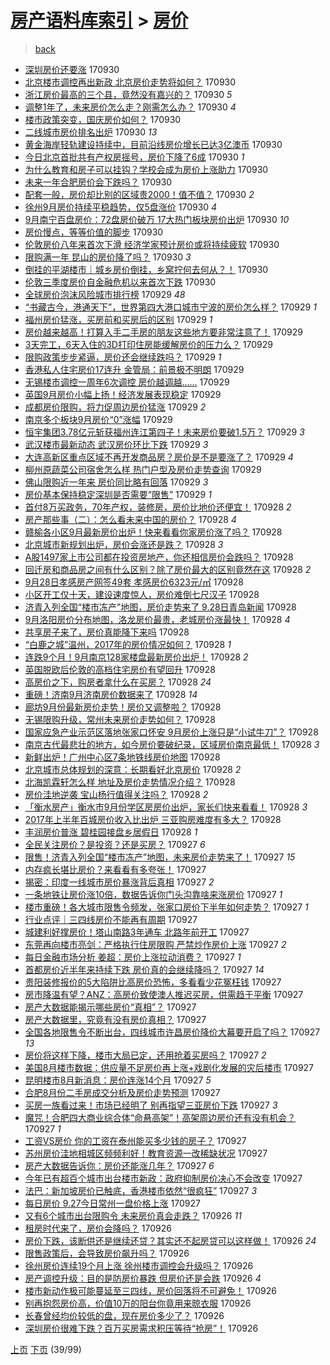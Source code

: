 [房产语料库索引](../../README.md)  > [房价](房价.md)
====
> [back](../README.md)

- [深圳房价还要涨](http://jkwz.applinzi.com/ittc/7019096485541708817.html#%E6%B7%B1%E5%9C%B3%E6%88%BF%E4%BB%B7%E8%BF%98%E8%A6%81%E6%B6%A8) 170930  
- [北京楼市调控再出新政 北京房价走势将如何？](http://jkwz.applinzi.com/ittc/7019094997385888785.html#%E5%8C%97%E4%BA%AC%E6%A5%BC%E5%B8%82%E8%B0%83%E6%8E%A7%E5%86%8D%E5%87%BA%E6%96%B0%E6%94%BF+%E5%8C%97%E4%BA%AC%E6%88%BF%E4%BB%B7%E8%B5%B0%E5%8A%BF%E5%B0%86%E5%A6%82%E4%BD%95%EF%BC%9F) 170930  
- [浙江房价最高的三个县，竟然没有嘉兴的？](http://jkwz.applinzi.com/ittc/7019080219472954384.html#%E6%B5%99%E6%B1%9F%E6%88%BF%E4%BB%B7%E6%9C%80%E9%AB%98%E7%9A%84%E4%B8%89%E4%B8%AA%E5%8E%BF%EF%BC%8C%E7%AB%9F%E7%84%B6%E6%B2%A1%E6%9C%89%E5%98%89%E5%85%B4%E7%9A%84%EF%BC%9F) 170930 *5* 
- [调整1年了，未来房价怎么走？刚需怎么办？](http://jkwz.applinzi.com/ittc/7019077797400806417.html#%E8%B0%83%E6%95%B41%E5%B9%B4%E4%BA%86%EF%BC%8C%E6%9C%AA%E6%9D%A5%E6%88%BF%E4%BB%B7%E6%80%8E%E4%B9%88%E8%B5%B0%EF%BC%9F%E5%88%9A%E9%9C%80%E6%80%8E%E4%B9%88%E5%8A%9E%EF%BC%9F) 170930 *4* 
- [楼市政策突变，国庆房价如何？](http://jkwz.applinzi.com/ittc/7019076850121442320.html#%E6%A5%BC%E5%B8%82%E6%94%BF%E7%AD%96%E7%AA%81%E5%8F%98%EF%BC%8C%E5%9B%BD%E5%BA%86%E6%88%BF%E4%BB%B7%E5%A6%82%E4%BD%95%EF%BC%9F) 170930  
- [二线城市房价排名出炉](http://jkwz.applinzi.com/ittc/7019070625061274640.html#%E4%BA%8C%E7%BA%BF%E5%9F%8E%E5%B8%82%E6%88%BF%E4%BB%B7%E6%8E%92%E5%90%8D%E5%87%BA%E7%82%89) 170930 *13* 
- [黄金海岸轻轨建设持续中，目前沿线房价增长已达3亿澳币](http://jkwz.applinzi.com/ittc/7019064540745171985.html#%E9%BB%84%E9%87%91%E6%B5%B7%E5%B2%B8%E8%BD%BB%E8%BD%A8%E5%BB%BA%E8%AE%BE%E6%8C%81%E7%BB%AD%E4%B8%AD%EF%BC%8C%E7%9B%AE%E5%89%8D%E6%B2%BF%E7%BA%BF%E6%88%BF%E4%BB%B7%E5%A2%9E%E9%95%BF%E5%B7%B2%E8%BE%BE3%E4%BA%BF%E6%BE%B3%E5%B8%81) 170930  
- [今日北京首批共有产权房摇号，房价下降了6成](http://jkwz.applinzi.com/ittc/7019063152061449232.html#%E4%BB%8A%E6%97%A5%E5%8C%97%E4%BA%AC%E9%A6%96%E6%89%B9%E5%85%B1%E6%9C%89%E4%BA%A7%E6%9D%83%E6%88%BF%E6%91%87%E5%8F%B7%EF%BC%8C%E6%88%BF%E4%BB%B7%E4%B8%8B%E9%99%8D%E4%BA%866%E6%88%90) 170930 *1* 
- [为什么教育和房子可以挂钩？学校会成为房价上涨助力](http://jkwz.applinzi.com/ittc/7019060053573895184.html#%E4%B8%BA%E4%BB%80%E4%B9%88%E6%95%99%E8%82%B2%E5%92%8C%E6%88%BF%E5%AD%90%E5%8F%AF%E4%BB%A5%E6%8C%82%E9%92%A9%EF%BC%9F%E5%AD%A6%E6%A0%A1%E4%BC%9A%E6%88%90%E4%B8%BA%E6%88%BF%E4%BB%B7%E4%B8%8A%E6%B6%A8%E5%8A%A9%E5%8A%9B) 170930  
- [未来一年合肥房价会下跌吗？](http://jkwz.applinzi.com/ittc/7019050428824814609.html#%E6%9C%AA%E6%9D%A5%E4%B8%80%E5%B9%B4%E5%90%88%E8%82%A5%E6%88%BF%E4%BB%B7%E4%BC%9A%E4%B8%8B%E8%B7%8C%E5%90%97%EF%BC%9F) 170930  
- [配套一般，房价却比别的区域贵2000！值不值？](http://jkwz.applinzi.com/ittc/7019041187430925328.html#%E9%85%8D%E5%A5%97%E4%B8%80%E8%88%AC%EF%BC%8C%E6%88%BF%E4%BB%B7%E5%8D%B4%E6%AF%94%E5%88%AB%E7%9A%84%E5%8C%BA%E5%9F%9F%E8%B4%B52000%EF%BC%81%E5%80%BC%E4%B8%8D%E5%80%BC%EF%BC%9F) 170930 *2* 
- [徐州9月房价持续平稳趋势，仅5盘涨价](http://jkwz.applinzi.com/ittc/7019036478510990353.html#%E5%BE%90%E5%B7%9E9%E6%9C%88%E6%88%BF%E4%BB%B7%E6%8C%81%E7%BB%AD%E5%B9%B3%E7%A8%B3%E8%B6%8B%E5%8A%BF%EF%BC%8C%E4%BB%855%E7%9B%98%E6%B6%A8%E4%BB%B7) 170930 *4* 
- [9月南宁百盘房价：72盘房价破万 17大热门板块房价出炉](http://jkwz.applinzi.com/ittc/7019033164583011344.html#9%E6%9C%88%E5%8D%97%E5%AE%81%E7%99%BE%E7%9B%98%E6%88%BF%E4%BB%B7%EF%BC%9A72%E7%9B%98%E6%88%BF%E4%BB%B7%E7%A0%B4%E4%B8%87+17%E5%A4%A7%E7%83%AD%E9%97%A8%E6%9D%BF%E5%9D%97%E6%88%BF%E4%BB%B7%E5%87%BA%E7%82%89) 170930 *10* 
- [房价慢点，等等价值的脚步](http://jkwz.applinzi.com/ittc/7019015672707941393.html#%E6%88%BF%E4%BB%B7%E6%85%A2%E7%82%B9%EF%BC%8C%E7%AD%89%E7%AD%89%E4%BB%B7%E5%80%BC%E7%9A%84%E8%84%9A%E6%AD%A5) 170930  
- [伦敦房价八年来首次下滑 经济学家预计房价或将持续疲软](http://jkwz.applinzi.com/ittc/7018997967099528208.html#%E4%BC%A6%E6%95%A6%E6%88%BF%E4%BB%B7%E5%85%AB%E5%B9%B4%E6%9D%A5%E9%A6%96%E6%AC%A1%E4%B8%8B%E6%BB%91+%E7%BB%8F%E6%B5%8E%E5%AD%A6%E5%AE%B6%E9%A2%84%E8%AE%A1%E6%88%BF%E4%BB%B7%E6%88%96%E5%B0%86%E6%8C%81%E7%BB%AD%E7%96%B2%E8%BD%AF) 170930  
- [限购满一年 昆山的房价降了吗？](http://jkwz.applinzi.com/ittc/7018990254122599440.html#%E9%99%90%E8%B4%AD%E6%BB%A1%E4%B8%80%E5%B9%B4+%E6%98%86%E5%B1%B1%E7%9A%84%E6%88%BF%E4%BB%B7%E9%99%8D%E4%BA%86%E5%90%97%EF%BC%9F) 170930 *3* 
- [倒挂的平湖楼市｜城乡房价倒挂，乡窝拧何去何从？！](http://jkwz.applinzi.com/ittc/7018791003736245265.html#%E5%80%92%E6%8C%82%E7%9A%84%E5%B9%B3%E6%B9%96%E6%A5%BC%E5%B8%82%EF%BD%9C%E5%9F%8E%E4%B9%A1%E6%88%BF%E4%BB%B7%E5%80%92%E6%8C%82%EF%BC%8C%E4%B9%A1%E7%AA%9D%E6%8B%A7%E4%BD%95%E5%8E%BB%E4%BD%95%E4%BB%8E%EF%BC%9F%EF%BC%81) 170930  
- [伦敦三季度房价自金融危机以来首次下跌](http://jkwz.applinzi.com/ittc/7018886617971033105.html#%E4%BC%A6%E6%95%A6%E4%B8%89%E5%AD%A3%E5%BA%A6%E6%88%BF%E4%BB%B7%E8%87%AA%E9%87%91%E8%9E%8D%E5%8D%B1%E6%9C%BA%E4%BB%A5%E6%9D%A5%E9%A6%96%E6%AC%A1%E4%B8%8B%E8%B7%8C) 170930  
- [全球房价泡沫风险城市排行榜](http://jkwz.applinzi.com/ittc/7018838606490371089.html#%E5%85%A8%E7%90%83%E6%88%BF%E4%BB%B7%E6%B3%A1%E6%B2%AB%E9%A3%8E%E9%99%A9%E5%9F%8E%E5%B8%82%E6%8E%92%E8%A1%8C%E6%A6%9C) 170929 *48* 
- [“书藏古今，港通天下”，世界第四大港口城市宁波的房价怎么样？](http://jkwz.applinzi.com/ittc/7018828425249424401.html#%E2%80%9C%E4%B9%A6%E8%97%8F%E5%8F%A4%E4%BB%8A%EF%BC%8C%E6%B8%AF%E9%80%9A%E5%A4%A9%E4%B8%8B%E2%80%9D%EF%BC%8C%E4%B8%96%E7%95%8C%E7%AC%AC%E5%9B%9B%E5%A4%A7%E6%B8%AF%E5%8F%A3%E5%9F%8E%E5%B8%82%E5%AE%81%E6%B3%A2%E7%9A%84%E6%88%BF%E4%BB%B7%E6%80%8E%E4%B9%88%E6%A0%B7%EF%BC%9F) 170929 *1* 
- [福州房价猛涨，买房前和买房后的区别](http://jkwz.applinzi.com/ittc/7018790765604635664.html#%E7%A6%8F%E5%B7%9E%E6%88%BF%E4%BB%B7%E7%8C%9B%E6%B6%A8%EF%BC%8C%E4%B9%B0%E6%88%BF%E5%89%8D%E5%92%8C%E4%B9%B0%E6%88%BF%E5%90%8E%E7%9A%84%E5%8C%BA%E5%88%AB) 170929 *1* 
- [房价越来越高！打算入手二手房的朋友这些地方要非常注意了！](http://jkwz.applinzi.com/ittc/7018787252896007185.html#%E6%88%BF%E4%BB%B7%E8%B6%8A%E6%9D%A5%E8%B6%8A%E9%AB%98%EF%BC%81%E6%89%93%E7%AE%97%E5%85%A5%E6%89%8B%E4%BA%8C%E6%89%8B%E6%88%BF%E7%9A%84%E6%9C%8B%E5%8F%8B%E8%BF%99%E4%BA%9B%E5%9C%B0%E6%96%B9%E8%A6%81%E9%9D%9E%E5%B8%B8%E6%B3%A8%E6%84%8F%E4%BA%86%EF%BC%81) 170929  
- [3天完工，6天入住的3D打印住房能缓解房价的压力么？](http://jkwz.applinzi.com/ittc/7018785671211385872.html#3%E5%A4%A9%E5%AE%8C%E5%B7%A5%EF%BC%8C6%E5%A4%A9%E5%85%A5%E4%BD%8F%E7%9A%843D%E6%89%93%E5%8D%B0%E4%BD%8F%E6%88%BF%E8%83%BD%E7%BC%93%E8%A7%A3%E6%88%BF%E4%BB%B7%E7%9A%84%E5%8E%8B%E5%8A%9B%E4%B9%88%EF%BC%9F) 170929  
- [限购政策步步紧逼，房价还会继续跌吗？](http://jkwz.applinzi.com/ittc/7018754227458016272.html#%E9%99%90%E8%B4%AD%E6%94%BF%E7%AD%96%E6%AD%A5%E6%AD%A5%E7%B4%A7%E9%80%BC%EF%BC%8C%E6%88%BF%E4%BB%B7%E8%BF%98%E4%BC%9A%E7%BB%A7%E7%BB%AD%E8%B7%8C%E5%90%97%EF%BC%9F) 170929 *1* 
- [香港私人住宅房价17连升 金管局：前景极不明朗](http://jkwz.applinzi.com/ittc/7018754076454683665.html#%E9%A6%99%E6%B8%AF%E7%A7%81%E4%BA%BA%E4%BD%8F%E5%AE%85%E6%88%BF%E4%BB%B717%E8%BF%9E%E5%8D%87+%E9%87%91%E7%AE%A1%E5%B1%80%EF%BC%9A%E5%89%8D%E6%99%AF%E6%9E%81%E4%B8%8D%E6%98%8E%E6%9C%97) 170929  
- [无锡楼市调控一周年6次调控 房价越调越……](http://jkwz.applinzi.com/ittc/7018747364813325329.html#%E6%97%A0%E9%94%A1%E6%A5%BC%E5%B8%82%E8%B0%83%E6%8E%A7%E4%B8%80%E5%91%A8%E5%B9%B46%E6%AC%A1%E8%B0%83%E6%8E%A7+%E6%88%BF%E4%BB%B7%E8%B6%8A%E8%B0%83%E8%B6%8A%E2%80%A6%E2%80%A6) 170929  
- [英国9月房价小幅上扬！经济发展表现稳定](http://jkwz.applinzi.com/ittc/7018741017069749265.html#%E8%8B%B1%E5%9B%BD9%E6%9C%88%E6%88%BF%E4%BB%B7%E5%B0%8F%E5%B9%85%E4%B8%8A%E6%89%AC%EF%BC%81%E7%BB%8F%E6%B5%8E%E5%8F%91%E5%B1%95%E8%A1%A8%E7%8E%B0%E7%A8%B3%E5%AE%9A) 170929  
- [成都房价限购，将力促周边房价猛涨](http://jkwz.applinzi.com/ittc/7018730683114193937.html#%E6%88%90%E9%83%BD%E6%88%BF%E4%BB%B7%E9%99%90%E8%B4%AD%EF%BC%8C%E5%B0%86%E5%8A%9B%E4%BF%83%E5%91%A8%E8%BE%B9%E6%88%BF%E4%BB%B7%E7%8C%9B%E6%B6%A8) 170929 *2* 
- [南京多个板块9月房价“0”涨幅](http://jkwz.applinzi.com/ittc/7018708742823216145.html#%E5%8D%97%E4%BA%AC%E5%A4%9A%E4%B8%AA%E6%9D%BF%E5%9D%979%E6%9C%88%E6%88%BF%E4%BB%B7%E2%80%9C0%E2%80%9D%E6%B6%A8%E5%B9%85) 170929  
- [恒宇集团3.78亿元斩获福州连江第四子！未来房价要破1.5万？](http://jkwz.applinzi.com/ittc/7018699076378559505.html#%E6%81%92%E5%AE%87%E9%9B%86%E5%9B%A23.78%E4%BA%BF%E5%85%83%E6%96%A9%E8%8E%B7%E7%A6%8F%E5%B7%9E%E8%BF%9E%E6%B1%9F%E7%AC%AC%E5%9B%9B%E5%AD%90%EF%BC%81%E6%9C%AA%E6%9D%A5%E6%88%BF%E4%BB%B7%E8%A6%81%E7%A0%B41.5%E4%B8%87%EF%BC%9F) 170929 *3* 
- [武汉楼市最新动态 武汉房价环比下跌](http://jkwz.applinzi.com/ittc/7018696970565338128.html#%E6%AD%A6%E6%B1%89%E6%A5%BC%E5%B8%82%E6%9C%80%E6%96%B0%E5%8A%A8%E6%80%81+%E6%AD%A6%E6%B1%89%E6%88%BF%E4%BB%B7%E7%8E%AF%E6%AF%94%E4%B8%8B%E8%B7%8C) 170929 *3* 
- [大连高新区重点区域不再开发商品房？房价是不是要涨了？](http://jkwz.applinzi.com/ittc/7018674674379260944.html#%E5%A4%A7%E8%BF%9E%E9%AB%98%E6%96%B0%E5%8C%BA%E9%87%8D%E7%82%B9%E5%8C%BA%E5%9F%9F%E4%B8%8D%E5%86%8D%E5%BC%80%E5%8F%91%E5%95%86%E5%93%81%E6%88%BF%EF%BC%9F%E6%88%BF%E4%BB%B7%E6%98%AF%E4%B8%8D%E6%98%AF%E8%A6%81%E6%B6%A8%E4%BA%86%EF%BC%9F) 170929 *4* 
- [柳州原蔬菜公司宿舍怎么样 热门户型及房价走势查询](http://jkwz.applinzi.com/ittc/7018650296786617360.html#%E6%9F%B3%E5%B7%9E%E5%8E%9F%E8%94%AC%E8%8F%9C%E5%85%AC%E5%8F%B8%E5%AE%BF%E8%88%8D%E6%80%8E%E4%B9%88%E6%A0%B7+%E7%83%AD%E9%97%A8%E6%88%B7%E5%9E%8B%E5%8F%8A%E6%88%BF%E4%BB%B7%E8%B5%B0%E5%8A%BF%E6%9F%A5%E8%AF%A2) 170929  
- [佛山限购近一年来 房价同比略有回落](http://jkwz.applinzi.com/ittc/7018648885193606161.html#%E4%BD%9B%E5%B1%B1%E9%99%90%E8%B4%AD%E8%BF%91%E4%B8%80%E5%B9%B4%E6%9D%A5+%E6%88%BF%E4%BB%B7%E5%90%8C%E6%AF%94%E7%95%A5%E6%9C%89%E5%9B%9E%E8%90%BD) 170929 *3* 
- [房价基本保持稳定深圳是否需要“限售”](http://jkwz.applinzi.com/ittc/7018563965549020177.html#%E6%88%BF%E4%BB%B7%E5%9F%BA%E6%9C%AC%E4%BF%9D%E6%8C%81%E7%A8%B3%E5%AE%9A%E6%B7%B1%E5%9C%B3%E6%98%AF%E5%90%A6%E9%9C%80%E8%A6%81%E2%80%9C%E9%99%90%E5%94%AE%E2%80%9D) 170929 *1* 
- [首付8万买政务，70年产权，装修房，房价比地价还便宜！](http://jkwz.applinzi.com/ittc/7018508059012498448.html#%E9%A6%96%E4%BB%988%E4%B8%87%E4%B9%B0%E6%94%BF%E5%8A%A1%EF%BC%8C70%E5%B9%B4%E4%BA%A7%E6%9D%83%EF%BC%8C%E8%A3%85%E4%BF%AE%E6%88%BF%EF%BC%8C%E6%88%BF%E4%BB%B7%E6%AF%94%E5%9C%B0%E4%BB%B7%E8%BF%98%E4%BE%BF%E5%AE%9C%EF%BC%81) 170928 *2* 
- [房产那些事（二）：怎么看未来中国的房价？](http://jkwz.applinzi.com/ittc/7018455820109612048.html#%E6%88%BF%E4%BA%A7%E9%82%A3%E4%BA%9B%E4%BA%8B%EF%BC%88%E4%BA%8C%EF%BC%89%EF%BC%9A%E6%80%8E%E4%B9%88%E7%9C%8B%E6%9C%AA%E6%9D%A5%E4%B8%AD%E5%9B%BD%E7%9A%84%E6%88%BF%E4%BB%B7%EF%BC%9F) 170928 *4* 
- [赣榆各小区9月最新房价出炉！快来看看你家房价涨了吗？](http://jkwz.applinzi.com/ittc/7018453280433374224.html#%E8%B5%A3%E6%A6%86%E5%90%84%E5%B0%8F%E5%8C%BA9%E6%9C%88%E6%9C%80%E6%96%B0%E6%88%BF%E4%BB%B7%E5%87%BA%E7%82%89%EF%BC%81%E5%BF%AB%E6%9D%A5%E7%9C%8B%E7%9C%8B%E4%BD%A0%E5%AE%B6%E6%88%BF%E4%BB%B7%E6%B6%A8%E4%BA%86%E5%90%97%EF%BC%9F) 170928  
- [北京城市新规划出炉，房价会涨还是跌？](http://jkwz.applinzi.com/ittc/7018452959342625809.html#%E5%8C%97%E4%BA%AC%E5%9F%8E%E5%B8%82%E6%96%B0%E8%A7%84%E5%88%92%E5%87%BA%E7%82%89%EF%BC%8C%E6%88%BF%E4%BB%B7%E4%BC%9A%E6%B6%A8%E8%BF%98%E6%98%AF%E8%B7%8C%EF%BC%9F) 170928 *3* 
- [A股1497家上市公司都在投资房地产，你还相信房价会跌吗？](http://jkwz.applinzi.com/ittc/7018437929188459536.html#A%E8%82%A11497%E5%AE%B6%E4%B8%8A%E5%B8%82%E5%85%AC%E5%8F%B8%E9%83%BD%E5%9C%A8%E6%8A%95%E8%B5%84%E6%88%BF%E5%9C%B0%E4%BA%A7%EF%BC%8C%E4%BD%A0%E8%BF%98%E7%9B%B8%E4%BF%A1%E6%88%BF%E4%BB%B7%E4%BC%9A%E8%B7%8C%E5%90%97%EF%BC%9F) 170928  
- [回迁房和商品房之间有什么区别？除了房价最大的区别竟然在这](http://jkwz.applinzi.com/ittc/7018435514062078993.html#%E5%9B%9E%E8%BF%81%E6%88%BF%E5%92%8C%E5%95%86%E5%93%81%E6%88%BF%E4%B9%8B%E9%97%B4%E6%9C%89%E4%BB%80%E4%B9%88%E5%8C%BA%E5%88%AB%EF%BC%9F%E9%99%A4%E4%BA%86%E6%88%BF%E4%BB%B7%E6%9C%80%E5%A4%A7%E7%9A%84%E5%8C%BA%E5%88%AB%E7%AB%9F%E7%84%B6%E5%9C%A8%E8%BF%99) 170928 *2* 
- [9月28日孝感房产网签49套 孝感房价6323元/㎡](http://jkwz.applinzi.com/ittc/7018420612907926544.html#9%E6%9C%8828%E6%97%A5%E5%AD%9D%E6%84%9F%E6%88%BF%E4%BA%A7%E7%BD%91%E7%AD%BE49%E5%A5%97+%E5%AD%9D%E6%84%9F%E6%88%BF%E4%BB%B76323%E5%85%83%2F%E3%8E%A1) 170928  
- [小区开工仅十天，建设速度惊人，房价难倒七尺汉子](http://jkwz.applinzi.com/ittc/7016174572905432080.html#%E5%B0%8F%E5%8C%BA%E5%BC%80%E5%B7%A5%E4%BB%85%E5%8D%81%E5%A4%A9%EF%BC%8C%E5%BB%BA%E8%AE%BE%E9%80%9F%E5%BA%A6%E6%83%8A%E4%BA%BA%EF%BC%8C%E6%88%BF%E4%BB%B7%E9%9A%BE%E5%80%92%E4%B8%83%E5%B0%BA%E6%B1%89%E5%AD%90) 170928  
- [济青入列全国“楼市冻产”地图，房价走势来了 9.28日青岛新闻](http://jkwz.applinzi.com/ittc/7018419883140973584.html#%E6%B5%8E%E9%9D%92%E5%85%A5%E5%88%97%E5%85%A8%E5%9B%BD%E2%80%9C%E6%A5%BC%E5%B8%82%E5%86%BB%E4%BA%A7%E2%80%9D%E5%9C%B0%E5%9B%BE%EF%BC%8C%E6%88%BF%E4%BB%B7%E8%B5%B0%E5%8A%BF%E6%9D%A5%E4%BA%86+9.28%E6%97%A5%E9%9D%92%E5%B2%9B%E6%96%B0%E9%97%BB) 170928  
- [9月洛阳房价分布地图，洛龙房价最贵，老城房价涨最快！](http://jkwz.applinzi.com/ittc/7018408999366689809.html#9%E6%9C%88%E6%B4%9B%E9%98%B3%E6%88%BF%E4%BB%B7%E5%88%86%E5%B8%83%E5%9C%B0%E5%9B%BE%EF%BC%8C%E6%B4%9B%E9%BE%99%E6%88%BF%E4%BB%B7%E6%9C%80%E8%B4%B5%EF%BC%8C%E8%80%81%E5%9F%8E%E6%88%BF%E4%BB%B7%E6%B6%A8%E6%9C%80%E5%BF%AB%EF%BC%81) 170928 *4* 
- [共享房子来了，房价真能降下来吗](http://jkwz.applinzi.com/ittc/7018396144051422224.html#%E5%85%B1%E4%BA%AB%E6%88%BF%E5%AD%90%E6%9D%A5%E4%BA%86%EF%BC%8C%E6%88%BF%E4%BB%B7%E7%9C%9F%E8%83%BD%E9%99%8D%E4%B8%8B%E6%9D%A5%E5%90%97) 170928  
- [“白鹿之城”温州，2017年的房价情况如何？](http://jkwz.applinzi.com/ittc/7018392521477194769.html#%E2%80%9C%E7%99%BD%E9%B9%BF%E4%B9%8B%E5%9F%8E%E2%80%9D%E6%B8%A9%E5%B7%9E%EF%BC%8C2017%E5%B9%B4%E7%9A%84%E6%88%BF%E4%BB%B7%E6%83%85%E5%86%B5%E5%A6%82%E4%BD%95%EF%BC%9F) 170928 *1* 
- [连跌9个月！9月南京128家楼盘最新房价出炉！](http://jkwz.applinzi.com/ittc/7018388910147896336.html#%E8%BF%9E%E8%B7%8C9%E4%B8%AA%E6%9C%88%EF%BC%819%E6%9C%88%E5%8D%97%E4%BA%AC128%E5%AE%B6%E6%A5%BC%E7%9B%98%E6%9C%80%E6%96%B0%E6%88%BF%E4%BB%B7%E5%87%BA%E7%82%89%EF%BC%81) 170928 *2* 
- [英国脱欧后伦敦的高档住宅房价有望回升](http://jkwz.applinzi.com/ittc/7018373968032171025.html#%E8%8B%B1%E5%9B%BD%E8%84%B1%E6%AC%A7%E5%90%8E%E4%BC%A6%E6%95%A6%E7%9A%84%E9%AB%98%E6%A1%A3%E4%BD%8F%E5%AE%85%E6%88%BF%E4%BB%B7%E6%9C%89%E6%9C%9B%E5%9B%9E%E5%8D%87) 170928  
- [高房价之下，购房者拿什么在买房？](http://jkwz.applinzi.com/ittc/7018359772921988113.html#%E9%AB%98%E6%88%BF%E4%BB%B7%E4%B9%8B%E4%B8%8B%EF%BC%8C%E8%B4%AD%E6%88%BF%E8%80%85%E6%8B%BF%E4%BB%80%E4%B9%88%E5%9C%A8%E4%B9%B0%E6%88%BF%EF%BC%9F) 170928 *24* 
- [重磅！济南9月济南房价数据来了](http://jkwz.applinzi.com/ittc/7018318074497991697.html#%E9%87%8D%E7%A3%85%EF%BC%81%E6%B5%8E%E5%8D%979%E6%9C%88%E6%B5%8E%E5%8D%97%E6%88%BF%E4%BB%B7%E6%95%B0%E6%8D%AE%E6%9D%A5%E4%BA%86) 170928 *14* 
- [廊坊9月份最新房价走势！房价又调整啦？](http://jkwz.applinzi.com/ittc/7018311394108376081.html#%E5%BB%8A%E5%9D%8A9%E6%9C%88%E4%BB%BD%E6%9C%80%E6%96%B0%E6%88%BF%E4%BB%B7%E8%B5%B0%E5%8A%BF%EF%BC%81%E6%88%BF%E4%BB%B7%E5%8F%88%E8%B0%83%E6%95%B4%E5%95%A6%EF%BC%9F) 170928  
- [无锡限购升级，常州未来房价走势如何？](http://jkwz.applinzi.com/ittc/7018310525249913872.html#%E6%97%A0%E9%94%A1%E9%99%90%E8%B4%AD%E5%8D%87%E7%BA%A7%EF%BC%8C%E5%B8%B8%E5%B7%9E%E6%9C%AA%E6%9D%A5%E6%88%BF%E4%BB%B7%E8%B5%B0%E5%8A%BF%E5%A6%82%E4%BD%95%EF%BC%9F) 170928  
- [国家应急产业示范区落地张家口怀安 9月房价上涨只是“小试牛刀”？](http://jkwz.applinzi.com/ittc/7018298045295510544.html#%E5%9B%BD%E5%AE%B6%E5%BA%94%E6%80%A5%E4%BA%A7%E4%B8%9A%E7%A4%BA%E8%8C%83%E5%8C%BA%E8%90%BD%E5%9C%B0%E5%BC%A0%E5%AE%B6%E5%8F%A3%E6%80%80%E5%AE%89+9%E6%9C%88%E6%88%BF%E4%BB%B7%E4%B8%8A%E6%B6%A8%E5%8F%AA%E6%98%AF%E2%80%9C%E5%B0%8F%E8%AF%95%E7%89%9B%E5%88%80%E2%80%9D%EF%BC%9F) 170928  
- [南京古代最悲壮的地方，如今房价要破纪录，区域房价南京最低！](http://jkwz.applinzi.com/ittc/7018300006476547089.html#%E5%8D%97%E4%BA%AC%E5%8F%A4%E4%BB%A3%E6%9C%80%E6%82%B2%E5%A3%AE%E7%9A%84%E5%9C%B0%E6%96%B9%EF%BC%8C%E5%A6%82%E4%BB%8A%E6%88%BF%E4%BB%B7%E8%A6%81%E7%A0%B4%E7%BA%AA%E5%BD%95%EF%BC%8C%E5%8C%BA%E5%9F%9F%E6%88%BF%E4%BB%B7%E5%8D%97%E4%BA%AC%E6%9C%80%E4%BD%8E%EF%BC%81) 170928 *3* 
- [新鲜出炉！广州中心区7条地铁线房价地图](http://jkwz.applinzi.com/ittc/7018290800692298768.html#%E6%96%B0%E9%B2%9C%E5%87%BA%E7%82%89%EF%BC%81%E5%B9%BF%E5%B7%9E%E4%B8%AD%E5%BF%83%E5%8C%BA7%E6%9D%A1%E5%9C%B0%E9%93%81%E7%BA%BF%E6%88%BF%E4%BB%B7%E5%9C%B0%E5%9B%BE) 170928  
- [北京城市总体规划的深意：长期看好北京房价](http://jkwz.applinzi.com/ittc/7018293208667390992.html#%E5%8C%97%E4%BA%AC%E5%9F%8E%E5%B8%82%E6%80%BB%E4%BD%93%E8%A7%84%E5%88%92%E7%9A%84%E6%B7%B1%E6%84%8F%EF%BC%9A%E9%95%BF%E6%9C%9F%E7%9C%8B%E5%A5%BD%E5%8C%97%E4%BA%AC%E6%88%BF%E4%BB%B7) 170928 *2* 
- [北海凯霖轩怎么样 地址及房价走势情况介绍？](http://jkwz.applinzi.com/ittc/7018280279859528720.html#%E5%8C%97%E6%B5%B7%E5%87%AF%E9%9C%96%E8%BD%A9%E6%80%8E%E4%B9%88%E6%A0%B7+%E5%9C%B0%E5%9D%80%E5%8F%8A%E6%88%BF%E4%BB%B7%E8%B5%B0%E5%8A%BF%E6%83%85%E5%86%B5%E4%BB%8B%E7%BB%8D%EF%BC%9F) 170928  
- [房价洼地逆袭 宝山杨行值得关注吗？](http://jkwz.applinzi.com/ittc/7018281746444059664.html#%E6%88%BF%E4%BB%B7%E6%B4%BC%E5%9C%B0%E9%80%86%E8%A2%AD+%E5%AE%9D%E5%B1%B1%E6%9D%A8%E8%A1%8C%E5%80%BC%E5%BE%97%E5%85%B3%E6%B3%A8%E5%90%97%EF%BC%9F) 170928 *2* 
- [「衡水房产」衡水市9月份学区房房价出炉，家长们快来看看！](http://jkwz.applinzi.com/ittc/7018276503819912208.html#%E3%80%8C%E8%A1%A1%E6%B0%B4%E6%88%BF%E4%BA%A7%E3%80%8D%E8%A1%A1%E6%B0%B4%E5%B8%829%E6%9C%88%E4%BB%BD%E5%AD%A6%E5%8C%BA%E6%88%BF%E6%88%BF%E4%BB%B7%E5%87%BA%E7%82%89%EF%BC%8C%E5%AE%B6%E9%95%BF%E4%BB%AC%E5%BF%AB%E6%9D%A5%E7%9C%8B%E7%9C%8B%EF%BC%81) 170928 *3* 
- [2017年上半年百城房价收入比出炉 三亚购房难度有多大？](http://jkwz.applinzi.com/ittc/7018270941879223313.html#2017%E5%B9%B4%E4%B8%8A%E5%8D%8A%E5%B9%B4%E7%99%BE%E5%9F%8E%E6%88%BF%E4%BB%B7%E6%94%B6%E5%85%A5%E6%AF%94%E5%87%BA%E7%82%89+%E4%B8%89%E4%BA%9A%E8%B4%AD%E6%88%BF%E9%9A%BE%E5%BA%A6%E6%9C%89%E5%A4%9A%E5%A4%A7%EF%BC%9F) 170928  
- [丰润房价普涨 碧桂园接盘乡居假日](http://jkwz.applinzi.com/ittc/7018247992262525968.html#%E4%B8%B0%E6%B6%A6%E6%88%BF%E4%BB%B7%E6%99%AE%E6%B6%A8+%E7%A2%A7%E6%A1%82%E5%9B%AD%E6%8E%A5%E7%9B%98%E4%B9%A1%E5%B1%85%E5%81%87%E6%97%A5) 170928 *1* 
- [全民关注房价？是投资？还是买房？](http://jkwz.applinzi.com/ittc/7018091833568265232.html#%E5%85%A8%E6%B0%91%E5%85%B3%E6%B3%A8%E6%88%BF%E4%BB%B7%EF%BC%9F%E6%98%AF%E6%8A%95%E8%B5%84%EF%BC%9F%E8%BF%98%E6%98%AF%E4%B9%B0%E6%88%BF%EF%BC%9F) 170927 *6* 
- [限售！济青入列全国“楼市冻产”地图，未来房价走势来了！](http://jkwz.applinzi.com/ittc/7018088019092046864.html#%E9%99%90%E5%94%AE%EF%BC%81%E6%B5%8E%E9%9D%92%E5%85%A5%E5%88%97%E5%85%A8%E5%9B%BD%E2%80%9C%E6%A5%BC%E5%B8%82%E5%86%BB%E4%BA%A7%E2%80%9D%E5%9C%B0%E5%9B%BE%EF%BC%8C%E6%9C%AA%E6%9D%A5%E6%88%BF%E4%BB%B7%E8%B5%B0%E5%8A%BF%E6%9D%A5%E4%BA%86%EF%BC%81) 170927 *15* 
- [内存疯长堪比房价？来看看有多夸张！](http://jkwz.applinzi.com/ittc/7018079670652896272.html#%E5%86%85%E5%AD%98%E7%96%AF%E9%95%BF%E5%A0%AA%E6%AF%94%E6%88%BF%E4%BB%B7%EF%BC%9F%E6%9D%A5%E7%9C%8B%E7%9C%8B%E6%9C%89%E5%A4%9A%E5%A4%B8%E5%BC%A0%EF%BC%81) 170927  
- [揭密：印度一线城市房价暴涨背后真相](http://jkwz.applinzi.com/ittc/7018052392413824016.html#%E6%8F%AD%E5%AF%86%EF%BC%9A%E5%8D%B0%E5%BA%A6%E4%B8%80%E7%BA%BF%E5%9F%8E%E5%B8%82%E6%88%BF%E4%BB%B7%E6%9A%B4%E6%B6%A8%E8%83%8C%E5%90%8E%E7%9C%9F%E7%9B%B8) 170927 *2* 
- [一条地铁让房价涨10倍，数据告诉你门头沟靠啥来涨房价](http://jkwz.applinzi.com/ittc/7018050235291665425.html#%E4%B8%80%E6%9D%A1%E5%9C%B0%E9%93%81%E8%AE%A9%E6%88%BF%E4%BB%B7%E6%B6%A810%E5%80%8D%EF%BC%8C%E6%95%B0%E6%8D%AE%E5%91%8A%E8%AF%89%E4%BD%A0%E9%97%A8%E5%A4%B4%E6%B2%9F%E9%9D%A0%E5%95%A5%E6%9D%A5%E6%B6%A8%E6%88%BF%E4%BB%B7) 170927 *1* 
- [楼市重磅！各大城市限售令频发，张家口房价下半年如何走势？](http://jkwz.applinzi.com/ittc/7018049504937509905.html#%E6%A5%BC%E5%B8%82%E9%87%8D%E7%A3%85%EF%BC%81%E5%90%84%E5%A4%A7%E5%9F%8E%E5%B8%82%E9%99%90%E5%94%AE%E4%BB%A4%E9%A2%91%E5%8F%91%EF%BC%8C%E5%BC%A0%E5%AE%B6%E5%8F%A3%E6%88%BF%E4%BB%B7%E4%B8%8B%E5%8D%8A%E5%B9%B4%E5%A6%82%E4%BD%95%E8%B5%B0%E5%8A%BF%EF%BC%9F) 170927 *1* 
- [行业点评｜三四线房价不能再有周期](http://jkwz.applinzi.com/ittc/7018049259289707536.html#%E8%A1%8C%E4%B8%9A%E7%82%B9%E8%AF%84%EF%BD%9C%E4%B8%89%E5%9B%9B%E7%BA%BF%E6%88%BF%E4%BB%B7%E4%B8%8D%E8%83%BD%E5%86%8D%E6%9C%89%E5%91%A8%E6%9C%9F) 170927  
- [城建利好撑房价！塔山南路3年通车 北路年前开工](http://jkwz.applinzi.com/ittc/7018038356850770960.html#%E5%9F%8E%E5%BB%BA%E5%88%A9%E5%A5%BD%E6%92%91%E6%88%BF%E4%BB%B7%EF%BC%81%E5%A1%94%E5%B1%B1%E5%8D%97%E8%B7%AF3%E5%B9%B4%E9%80%9A%E8%BD%A6+%E5%8C%97%E8%B7%AF%E5%B9%B4%E5%89%8D%E5%BC%80%E5%B7%A5) 170927  
- [东莞再向楼市亮剑：严格执行住房限购 严禁炒作房价上涨](http://jkwz.applinzi.com/ittc/7018028956203353104.html#%E4%B8%9C%E8%8E%9E%E5%86%8D%E5%90%91%E6%A5%BC%E5%B8%82%E4%BA%AE%E5%89%91%EF%BC%9A%E4%B8%A5%E6%A0%BC%E6%89%A7%E8%A1%8C%E4%BD%8F%E6%88%BF%E9%99%90%E8%B4%AD+%E4%B8%A5%E7%A6%81%E7%82%92%E4%BD%9C%E6%88%BF%E4%BB%B7%E4%B8%8A%E6%B6%A8) 170927 *2* 
- [每日金融市场分析 姜超：房价上涨拉动消费？](http://jkwz.applinzi.com/ittc/7018022444500255760.html#%E6%AF%8F%E6%97%A5%E9%87%91%E8%9E%8D%E5%B8%82%E5%9C%BA%E5%88%86%E6%9E%90+%E5%A7%9C%E8%B6%85%EF%BC%9A%E6%88%BF%E4%BB%B7%E4%B8%8A%E6%B6%A8%E6%8B%89%E5%8A%A8%E6%B6%88%E8%B4%B9%EF%BC%9F) 170927 *1* 
- [首都房价近半年来持续下跌 房价真的会继续降吗？](http://jkwz.applinzi.com/ittc/7018014554720830480.html#%E9%A6%96%E9%83%BD%E6%88%BF%E4%BB%B7%E8%BF%91%E5%8D%8A%E5%B9%B4%E6%9D%A5%E6%8C%81%E7%BB%AD%E4%B8%8B%E8%B7%8C+%E6%88%BF%E4%BB%B7%E7%9C%9F%E7%9A%84%E4%BC%9A%E7%BB%A7%E7%BB%AD%E9%99%8D%E5%90%97%EF%BC%9F) 170927 *14* 
- [贵阳装修报价的5大陷阱比高房价恐怖，多看看少花冤枉钱](http://jkwz.applinzi.com/ittc/7018009215845794832.html#%E8%B4%B5%E9%98%B3%E8%A3%85%E4%BF%AE%E6%8A%A5%E4%BB%B7%E7%9A%845%E5%A4%A7%E9%99%B7%E9%98%B1%E6%AF%94%E9%AB%98%E6%88%BF%E4%BB%B7%E6%81%90%E6%80%96%EF%BC%8C%E5%A4%9A%E7%9C%8B%E7%9C%8B%E5%B0%91%E8%8A%B1%E5%86%A4%E6%9E%89%E9%92%B1) 170927  
- [房市降温有望？ANZ：高房价致使澳人推迟买房，供需趋于平衡](http://jkwz.applinzi.com/ittc/7018009006625522705.html#%E6%88%BF%E5%B8%82%E9%99%8D%E6%B8%A9%E6%9C%89%E6%9C%9B%EF%BC%9FANZ%EF%BC%9A%E9%AB%98%E6%88%BF%E4%BB%B7%E8%87%B4%E4%BD%BF%E6%BE%B3%E4%BA%BA%E6%8E%A8%E8%BF%9F%E4%B9%B0%E6%88%BF%EF%BC%8C%E4%BE%9B%E9%9C%80%E8%B6%8B%E4%BA%8E%E5%B9%B3%E8%A1%A1) 170927  
- [房产大数据能揭示哪些房价“真相”？](http://jkwz.applinzi.com/ittc/7017978683367883793.html#%E6%88%BF%E4%BA%A7%E5%A4%A7%E6%95%B0%E6%8D%AE%E8%83%BD%E6%8F%AD%E7%A4%BA%E5%93%AA%E4%BA%9B%E6%88%BF%E4%BB%B7%E2%80%9C%E7%9C%9F%E7%9B%B8%E2%80%9D%EF%BC%9F) 170927  
- [房产大数据里，究竟有没有房价真相？](http://jkwz.applinzi.com/ittc/7017978672504636432.html#%E6%88%BF%E4%BA%A7%E5%A4%A7%E6%95%B0%E6%8D%AE%E9%87%8C%EF%BC%8C%E7%A9%B6%E7%AB%9F%E6%9C%89%E6%B2%A1%E6%9C%89%E6%88%BF%E4%BB%B7%E7%9C%9F%E7%9B%B8%EF%BC%9F) 170927  
- [全国各地限售令不断出台，四线城市许昌房价降价大幕要开启了吗？](http://jkwz.applinzi.com/ittc/7017996740018570256.html#%E5%85%A8%E5%9B%BD%E5%90%84%E5%9C%B0%E9%99%90%E5%94%AE%E4%BB%A4%E4%B8%8D%E6%96%AD%E5%87%BA%E5%8F%B0%EF%BC%8C%E5%9B%9B%E7%BA%BF%E5%9F%8E%E5%B8%82%E8%AE%B8%E6%98%8C%E6%88%BF%E4%BB%B7%E9%99%8D%E4%BB%B7%E5%A4%A7%E5%B9%95%E8%A6%81%E5%BC%80%E5%90%AF%E4%BA%86%E5%90%97%EF%BC%9F) 170927 *13* 
- [房价将这样下降，楼市大局已定，还用抢着买房吗？](http://jkwz.applinzi.com/ittc/7017992447962121232.html#%E6%88%BF%E4%BB%B7%E5%B0%86%E8%BF%99%E6%A0%B7%E4%B8%8B%E9%99%8D%EF%BC%8C%E6%A5%BC%E5%B8%82%E5%A4%A7%E5%B1%80%E5%B7%B2%E5%AE%9A%EF%BC%8C%E8%BF%98%E7%94%A8%E6%8A%A2%E7%9D%80%E4%B9%B0%E6%88%BF%E5%90%97%EF%BC%9F) 170927 *2* 
- [美国8月楼市数据：供应量不足房价再上涨+戏剧化发展的灾后楼市](http://jkwz.applinzi.com/ittc/7017323143390299152.html#%E7%BE%8E%E5%9B%BD8%E6%9C%88%E6%A5%BC%E5%B8%82%E6%95%B0%E6%8D%AE%EF%BC%9A%E4%BE%9B%E5%BA%94%E9%87%8F%E4%B8%8D%E8%B6%B3%E6%88%BF%E4%BB%B7%E5%86%8D%E4%B8%8A%E6%B6%A8%2B%E6%88%8F%E5%89%A7%E5%8C%96%E5%8F%91%E5%B1%95%E7%9A%84%E7%81%BE%E5%90%8E%E6%A5%BC%E5%B8%82) 170927  
- [昆明楼市8月新消息：房价连涨14个月](http://jkwz.applinzi.com/ittc/7017956355422553105.html#%E6%98%86%E6%98%8E%E6%A5%BC%E5%B8%828%E6%9C%88%E6%96%B0%E6%B6%88%E6%81%AF%EF%BC%9A%E6%88%BF%E4%BB%B7%E8%BF%9E%E6%B6%A814%E4%B8%AA%E6%9C%88) 170927 *5* 
- [合肥8月份二手房成交分析及房价走势预测](http://jkwz.applinzi.com/ittc/7017940845200933904.html#%E5%90%88%E8%82%A58%E6%9C%88%E4%BB%BD%E4%BA%8C%E6%89%8B%E6%88%BF%E6%88%90%E4%BA%A4%E5%88%86%E6%9E%90%E5%8F%8A%E6%88%BF%E4%BB%B7%E8%B5%B0%E5%8A%BF%E9%A2%84%E6%B5%8B) 170927  
- [买房一族看过来！市场已经明了 别再指望三亚房价下跌](http://jkwz.applinzi.com/ittc/7017939363714040849.html#%E4%B9%B0%E6%88%BF%E4%B8%80%E6%97%8F%E7%9C%8B%E8%BF%87%E6%9D%A5%EF%BC%81%E5%B8%82%E5%9C%BA%E5%B7%B2%E7%BB%8F%E6%98%8E%E4%BA%86+%E5%88%AB%E5%86%8D%E6%8C%87%E6%9C%9B%E4%B8%89%E4%BA%9A%E6%88%BF%E4%BB%B7%E4%B8%8B%E8%B7%8C) 170927 *3* 
- [魔咒！合肥四大商业综合体“命悬高架”！高架周边房价还有没有机会？](http://jkwz.applinzi.com/ittc/7017930069803271185.html#%E9%AD%94%E5%92%92%EF%BC%81%E5%90%88%E8%82%A5%E5%9B%9B%E5%A4%A7%E5%95%86%E4%B8%9A%E7%BB%BC%E5%90%88%E4%BD%93%E2%80%9C%E5%91%BD%E6%82%AC%E9%AB%98%E6%9E%B6%E2%80%9D%EF%BC%81%E9%AB%98%E6%9E%B6%E5%91%A8%E8%BE%B9%E6%88%BF%E4%BB%B7%E8%BF%98%E6%9C%89%E6%B2%A1%E6%9C%89%E6%9C%BA%E4%BC%9A%EF%BC%9F) 170927 *1* 
- [工资VS房价 你的工资在泰州能买多少钱的房子？](http://jkwz.applinzi.com/ittc/7017929298965693457.html#%E5%B7%A5%E8%B5%84VS%E6%88%BF%E4%BB%B7+%E4%BD%A0%E7%9A%84%E5%B7%A5%E8%B5%84%E5%9C%A8%E6%B3%B0%E5%B7%9E%E8%83%BD%E4%B9%B0%E5%A4%9A%E5%B0%91%E9%92%B1%E7%9A%84%E6%88%BF%E5%AD%90%EF%BC%9F) 170927  
- [苏州房价洼地相城区频频利好！教育资源一改稀缺状况](http://jkwz.applinzi.com/ittc/7017928985265308689.html#%E8%8B%8F%E5%B7%9E%E6%88%BF%E4%BB%B7%E6%B4%BC%E5%9C%B0%E7%9B%B8%E5%9F%8E%E5%8C%BA%E9%A2%91%E9%A2%91%E5%88%A9%E5%A5%BD%EF%BC%81%E6%95%99%E8%82%B2%E8%B5%84%E6%BA%90%E4%B8%80%E6%94%B9%E7%A8%80%E7%BC%BA%E7%8A%B6%E5%86%B5) 170927  
- [房产大数据告诉你：房价还能涨几年？](http://jkwz.applinzi.com/ittc/7017927050940384272.html#%E6%88%BF%E4%BA%A7%E5%A4%A7%E6%95%B0%E6%8D%AE%E5%91%8A%E8%AF%89%E4%BD%A0%EF%BC%9A%E6%88%BF%E4%BB%B7%E8%BF%98%E8%83%BD%E6%B6%A8%E5%87%A0%E5%B9%B4%EF%BC%9F) 170927 *6* 
- [今年已有超百个城市出台楼市新政：政府抑制房价决心不会改变](http://jkwz.applinzi.com/ittc/7017923640786682897.html#%E4%BB%8A%E5%B9%B4%E5%B7%B2%E6%9C%89%E8%B6%85%E7%99%BE%E4%B8%AA%E5%9F%8E%E5%B8%82%E5%87%BA%E5%8F%B0%E6%A5%BC%E5%B8%82%E6%96%B0%E6%94%BF%EF%BC%9A%E6%94%BF%E5%BA%9C%E6%8A%91%E5%88%B6%E6%88%BF%E4%BB%B7%E5%86%B3%E5%BF%83%E4%B8%8D%E4%BC%9A%E6%94%B9%E5%8F%98) 170927  
- [法巴：新加坡房价已触底，香港楼市依然“很疯狂”](http://jkwz.applinzi.com/ittc/7017920431724692497.html#%E6%B3%95%E5%B7%B4%EF%BC%9A%E6%96%B0%E5%8A%A0%E5%9D%A1%E6%88%BF%E4%BB%B7%E5%B7%B2%E8%A7%A6%E5%BA%95%EF%BC%8C%E9%A6%99%E6%B8%AF%E6%A5%BC%E5%B8%82%E4%BE%9D%E7%84%B6%E2%80%9C%E5%BE%88%E7%96%AF%E7%8B%82%E2%80%9D) 170927 *3* 
- [每日房价 9.27今日常州一盘价格上涨](http://jkwz.applinzi.com/ittc/7017776016888693776.html#%E6%AF%8F%E6%97%A5%E6%88%BF%E4%BB%B7+9.27%E4%BB%8A%E6%97%A5%E5%B8%B8%E5%B7%9E%E4%B8%80%E7%9B%98%E4%BB%B7%E6%A0%BC%E4%B8%8A%E6%B6%A8) 170927  
- [又有6个城市出台限购令 未来房价真会走跌？](http://jkwz.applinzi.com/ittc/7017759472808887313.html#%E5%8F%88%E6%9C%896%E4%B8%AA%E5%9F%8E%E5%B8%82%E5%87%BA%E5%8F%B0%E9%99%90%E8%B4%AD%E4%BB%A4+%E6%9C%AA%E6%9D%A5%E6%88%BF%E4%BB%B7%E7%9C%9F%E4%BC%9A%E8%B5%B0%E8%B7%8C%EF%BC%9F) 170926 *11* 
- [租房时代来了，房价会降吗？](http://jkwz.applinzi.com/ittc/7017742546531517457.html#%E7%A7%9F%E6%88%BF%E6%97%B6%E4%BB%A3%E6%9D%A5%E4%BA%86%EF%BC%8C%E6%88%BF%E4%BB%B7%E4%BC%9A%E9%99%8D%E5%90%97%EF%BC%9F) 170926  
- [房价下跌，该断供还是继续还贷？其实还不起房贷可以这样做！](http://jkwz.applinzi.com/ittc/7017662256060564497.html#%E6%88%BF%E4%BB%B7%E4%B8%8B%E8%B7%8C%EF%BC%8C%E8%AF%A5%E6%96%AD%E4%BE%9B%E8%BF%98%E6%98%AF%E7%BB%A7%E7%BB%AD%E8%BF%98%E8%B4%B7%EF%BC%9F%E5%85%B6%E5%AE%9E%E8%BF%98%E4%B8%8D%E8%B5%B7%E6%88%BF%E8%B4%B7%E5%8F%AF%E4%BB%A5%E8%BF%99%E6%A0%B7%E5%81%9A%EF%BC%81) 170926 *24* 
- [限售政策后，会导致房价飙升吗？](http://jkwz.applinzi.com/ittc/7017659577146016785.html#%E9%99%90%E5%94%AE%E6%94%BF%E7%AD%96%E5%90%8E%EF%BC%8C%E4%BC%9A%E5%AF%BC%E8%87%B4%E6%88%BF%E4%BB%B7%E9%A3%99%E5%8D%87%E5%90%97%EF%BC%9F) 170926  
- [徐州房价连续19个月上涨 徐州楼市调控会升级吗？](http://jkwz.applinzi.com/ittc/7017654079915033617.html#%E5%BE%90%E5%B7%9E%E6%88%BF%E4%BB%B7%E8%BF%9E%E7%BB%AD19%E4%B8%AA%E6%9C%88%E4%B8%8A%E6%B6%A8+%E5%BE%90%E5%B7%9E%E6%A5%BC%E5%B8%82%E8%B0%83%E6%8E%A7%E4%BC%9A%E5%8D%87%E7%BA%A7%E5%90%97%EF%BC%9F) 170926  
- [房产调控升级：目的是防房价暴跌 但房价还是会跌](http://jkwz.applinzi.com/ittc/7017652075251631121.html#%E6%88%BF%E4%BA%A7%E8%B0%83%E6%8E%A7%E5%8D%87%E7%BA%A7%EF%BC%9A%E7%9B%AE%E7%9A%84%E6%98%AF%E9%98%B2%E6%88%BF%E4%BB%B7%E6%9A%B4%E8%B7%8C+%E4%BD%86%E6%88%BF%E4%BB%B7%E8%BF%98%E6%98%AF%E4%BC%9A%E8%B7%8C) 170926 *4* 
- [楼市新动作极可能蔓延至三四线，房价回落将不可避免！](http://jkwz.applinzi.com/ittc/7017648553034515473.html#%E6%A5%BC%E5%B8%82%E6%96%B0%E5%8A%A8%E4%BD%9C%E6%9E%81%E5%8F%AF%E8%83%BD%E8%94%93%E5%BB%B6%E8%87%B3%E4%B8%89%E5%9B%9B%E7%BA%BF%EF%BC%8C%E6%88%BF%E4%BB%B7%E5%9B%9E%E8%90%BD%E5%B0%86%E4%B8%8D%E5%8F%AF%E9%81%BF%E5%85%8D%EF%BC%81) 170926  
- [别再抱怨房价高，价值10万的阳台你竟用来晾衣服](http://jkwz.applinzi.com/ittc/7017550990415496208.html#%E5%88%AB%E5%86%8D%E6%8A%B1%E6%80%A8%E6%88%BF%E4%BB%B7%E9%AB%98%EF%BC%8C%E4%BB%B7%E5%80%BC10%E4%B8%87%E7%9A%84%E9%98%B3%E5%8F%B0%E4%BD%A0%E7%AB%9F%E7%94%A8%E6%9D%A5%E6%99%BE%E8%A1%A3%E6%9C%8D) 170926  
- [长春曾经均价较低的盘，现在房价多少了？](http://jkwz.applinzi.com/ittc/7017627897874088977.html#%E9%95%BF%E6%98%A5%E6%9B%BE%E7%BB%8F%E5%9D%87%E4%BB%B7%E8%BE%83%E4%BD%8E%E7%9A%84%E7%9B%98%EF%BC%8C%E7%8E%B0%E5%9C%A8%E6%88%BF%E4%BB%B7%E5%A4%9A%E5%B0%91%E4%BA%86%EF%BC%9F) 170926  
- [深圳房价很难下跌？百万买房需求积压等待“抢房”！](http://jkwz.applinzi.com/ittc/7017626442681287696.html#%E6%B7%B1%E5%9C%B3%E6%88%BF%E4%BB%B7%E5%BE%88%E9%9A%BE%E4%B8%8B%E8%B7%8C%EF%BC%9F%E7%99%BE%E4%B8%87%E4%B9%B0%E6%88%BF%E9%9C%80%E6%B1%82%E7%A7%AF%E5%8E%8B%E7%AD%89%E5%BE%85%E2%80%9C%E6%8A%A2%E6%88%BF%E2%80%9D%EF%BC%81) 170926  


 [上页](房价40.md) [下页](房价38.md)          (39/99)